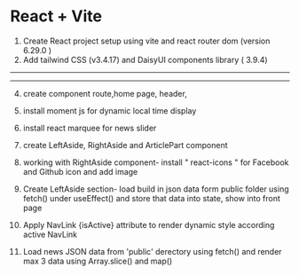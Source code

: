 # React + Vite

<!-- Working Steps -->
1. Create React project setup using vite and react router dom (version 6.29.0 )
2. Add tailwind CSS (v3.4.17) and DaisyUI components library ( 3.9.4)


*********


********



4. create component route,home page, header, 
5. install  moment js for dynamic local time display
6. install react marquee for news slider 

7. create LeftAside, RightAside and ArticlePart component
8. working with RightAside component- install " react-icons " for Facebook and Github icon and add image

9. Create LeftAside section- load build in json data form public folder using fetch() under useEffect() and store that data into state, show into front page
10. Apply NavLink {isActive} attribute to render dynamic style according active NavLink

11. Load news JSON data from 'public' derectory using fetch() and render max 3 data using Array.slice() and map()


